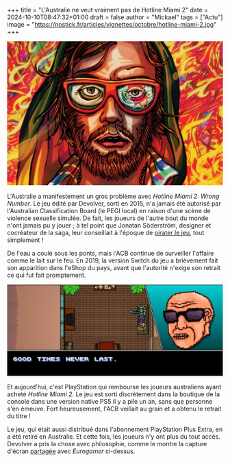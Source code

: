+++
title = "L'Australie ne veut vraiment pas de Hotline Miami 2"
date = 2024-10-10T08:47:32+01:00
draft = false
author = "Mickael"
tags = ["Actu"]
image = "https://nostick.fr/articles/vignettes/octobre/hotline-miami-2.jpg"
+++

![Hotline Miami 2](hotline-miami-2.jpg "")

L'Australie a manifestement un gros problème avec *Hotline Miami 2: Wrong Number*. Le jeu édité par Devolver, sorti en 2015, n'a jamais été autorisé par l'Australian Classification Board (le PEGI local) en raison d'une scène de violence sexuelle simulée. De fait, les joueurs de l'autre bout du monde n'ont jamais pu y jouer ; à tel point que Jonatan Söderström, designer et cocréateur de la saga, leur conseillait à l'époque de [pirater le jeu](https://www.reddit.com/r/pcmasterrace/comments/2si0b2/i_contacted_jonatan_söderström_hotline_miami_2/), tout simplement !

De l'eau a coulé sous les ponts, mais l'ACB continue de surveiller l'affaire comme le lait sur le feu. En 2019, la version Switch du jeu a brièvement fait son apparition dans l'eShop du pays, avant que l'autorité n'exige son retrait ce qui fut fait promptement.

![Hotline Miami 2](hotline-miami-2-australie.jpg "Le message de Devolver aux joueurs australiens : « Les bonnes choses n'ont qu'un temps ».")

Et aujourd'hui, c'est PlayStation qui rembourse les joueurs australiens ayant acheté *Hotline Miami 2*. Le jeu est sorti discrètement dans la boutique de la console dans une version native PS5 il y a pile un an, sans que personne s'en émeuve. Fort heureusement, l'ACB veillait au grain et a obtenu le retrait du titre !

Le jeu, qui était aussi distribué dans l'abonnement PlayStation Plus Extra, en a été retiré en Australie. Et cette fois, les joueurs n'y ont plus du tout accès. Devolver a pris la chose avec philosophie, comme le montre la capture d'écran [partagée](https://www.eurogamer.net/playstation-suddenly-pulls-hotline-miami-2-from-aussie-ps5-owners-after-realising-countrys-ratings-board-denied-games-release-a-decade-ago) avec *Eurogamer* ci-dessus.